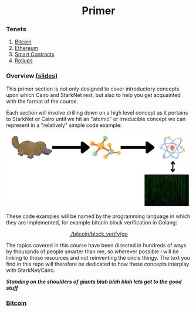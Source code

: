 <h1 align="center">Primer</h1>

### Tenets
1. [Bitcoin](./bitcoin/README.md)
2. [Ethereum](./ethereum/README.md)
3. [Smart Contracts](./smart_contracts/README.md)
4. [Rollups](./rollups/README.md)

### Overview [(slides)](https://docs.google.com/presentation/d/1-ykeFFRwI2JTIyXAKd2AmVSIUnbjPk7EdfpHxL3CxYs/edit?usp=sharing)
This primer section is not only designed to cover introductory concepts upon which Cairo and StarkNet rest, but also to help you get acquainted with the format of the course. 

Each section will involve drilling down on a high level concept as it pertains to StarkNet or Cairo until we hit an "atomic" or irreducible concept we can represent in a "relatively" simple code example: 

<div align="center">
    <img src="../misc/plat.png">
</div>

These code examples will be named by the programming language in which they are implemented, for example bitcoin block verification in Golang:
<div align="center">
    <a href="./bitcoin/block_verify/go">./bitcoin/block_verify/go</a>
</div>

The topics covered in this course have been disected in hundreds of ways by thousands of people smarter than me, so wherever possible I will be linking to those resources and not reinventing the circle thingy. The text you find in this repo will therefore be dedicated to how these concepts interplay with StarkNet/Cairo.

***Standing on the shoulders of giants blah blah blah lets get to the good stuff***

### [Bitcoin](./bitcoin/README.md)